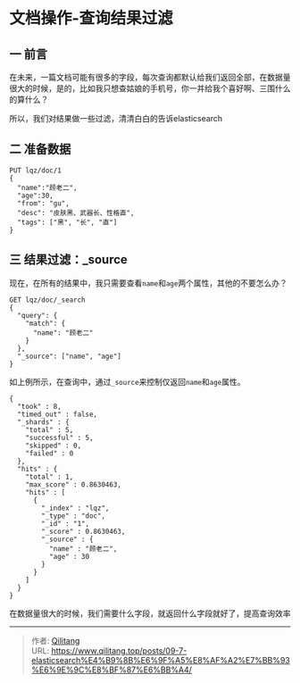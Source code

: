 # 文档操作-查询结果过滤

## 一 前言

在未来，一篇文档可能有很多的字段，每次查询都默认给我们返回全部，在数据量很大的时候，是的，比如我只想查姑娘的手机号，你一并给我个喜好啊、三围什么的算什么？

所以，我们对结果做一些过滤，清清白白的告诉elasticsearch

## 二 准备数据

```
PUT lqz/doc/1
{
  "name":"顾老二",
  "age":30,
  "from": "gu",
  "desc": "皮肤黑、武器长、性格直",
  "tags": ["黑", "长", "直"]
}
```

## 三 结果过滤：_source

现在，在所有的结果中，我只需要查看`name`和`age`两个属性，其他的不要怎么办？

```
GET lqz/doc/_search
{
  "query": {
    "match": {
      "name": "顾老二"
    }
  },
  "_source": ["name", "age"]
}
```

如上例所示，在查询中，通过`_source`来控制仅返回`name`和`age`属性。

```
{
  "took" : 8,
  "timed_out" : false,
  "_shards" : {
    "total" : 5,
    "successful" : 5,
    "skipped" : 0,
    "failed" : 0
  },
  "hits" : {
    "total" : 1,
    "max_score" : 0.8630463,
    "hits" : [
      {
        "_index" : "lqz",
        "_type" : "doc",
        "_id" : "1",
        "_score" : 0.8630463,
        "_source" : {
          "name" : "顾老二",
          "age" : 30
        }
      }
    ]
  }
}
```

在数据量很大的时候，我们需要什么字段，就返回什么字段就好了，提高查询效率


---

> 作者: [Qilitang](https://github.com/qilitang)  
> URL: https://www.qilitang.top/posts/09-7-elasticsearch%E4%B9%8B%E6%9F%A5%E8%AF%A2%E7%BB%93%E6%9E%9C%E8%BF%87%E6%BB%A4/  

